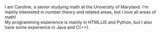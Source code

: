 I am Caroline, a senior studying math at the University of Maryland.  I'm mainly interested in number theory and related areas, but I love all areas of math!  
My programming experience is mainly in HTML/JS and Python, but I also have some experience in Java and C(++).
<!--- 👋 Hi, I’m @GreenBlueCyan
- 👀 I’m interested in ...
- 🌱 I’m currently learning ...
- 💞️ I’m looking to collaborate on ...
- 📫 How to reach me ...
--->
<!---
GreenBlueCyan/GreenBlueCyan is a ✨ special ✨ repository because its `README.md` (this file) appears on your GitHub profile.
You can click the Preview link to take a look at your changes.
--->
